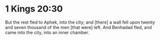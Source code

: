 # 1 Kings 20:30

But the rest fled to Aphek, into the city; and [there] a wall fell upon twenty and seven thousand of the men [that were] left. And Benhadad fled, and came into the city, into an inner chamber.